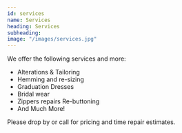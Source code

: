```yaml
---
id: services
name: Services
heading: Services
subheading:
image: "/images/services.jpg"
---
```


We offer the following services and more:
<br>
  * Alterations & Tailoring
  * Hemming and re-sizing
  * Graduation Dresses
  * Bridal wear
  * Zippers repairs Re-buttoning
  * And Much More!


Please drop by or call for pricing and time repair estimates.
